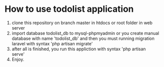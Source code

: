 # How to use todolist application
1. clone this repository on branch master in htdocs or root folder in web server
2. import database todolist_db to mysql-phpmyadmin or you create manual database with name 'todolist_db' and then you must running migration laravel with syntax 'php artisan migrate'
3. after all is finished, you run this appliction with syntax 'php artisan serve'
4. Enjoy.
